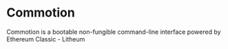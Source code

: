 # Commotion
Commotion is a bootable non-fungible command-line interface powered by Ethereum Classic - Litheum
